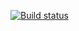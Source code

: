 [![Build status](https://ci.appveyor.com/api/projects/status/urallti0707gnbae?svg=true)](https://ci.appveyor.com/project/AntonKopylov89/web-form-testing)